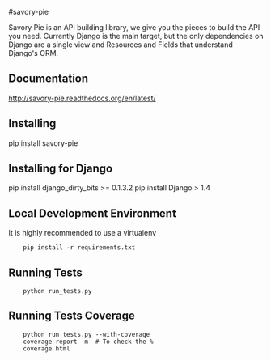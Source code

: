 #savory-pie

Savory Pie is an API building library, we give you the pieces to build the API
you need. Currently Django is the main target, but the only dependencies on
Django are a single view and Resources and Fields that understand Django's ORM.


Documentation
-----
http://savory-pie.readthedocs.org/en/latest/


Installing
----
pip install savory-pie


Installing for Django
-----
pip install django_dirty_bits >= 0.1.3.2
pip install Django > 1.4


Local Development Environment
-----
It is highly recommended to use a virtualenv
```
    pip install -r requirements.txt
```


Running Tests
-----
```
    python run_tests.py
```

Running Tests Coverage
-----
```
    python run_tests.py --with-coverage
    coverage report -m  # To check the %
    coverage html
```
